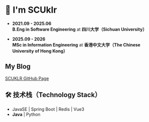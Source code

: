 # 👋 I'm SCUklr

- **2021.09 - 2025.06**  
  <b>B.Eng in Software Engineering</b> at <b>四川大学（Sichuan University）</b>

- **2025.09 - 2026**  
  <b>MSc in Information Engineering</b> at <b>香港中文大学（The Chinese University of Hong Kong）</b>

## My Blog
[SCUKLR GitHub Page](https://scuklr.github.io/)
   
## 🛠 技术栈（Technology Stack） 
-  JavaSE | Spring Boot | Redis | Vue3 
- **Java** | Python

